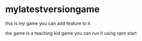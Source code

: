 # mylatestversiongame

this is my game 
you can add feature to it

the game is a teaching kid game
you can run it using npm start
